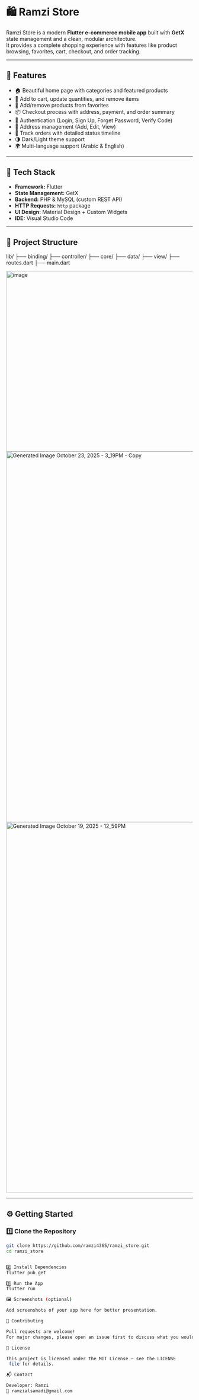 # 🛍️ Ramzi Store

Ramzi Store is a modern **Flutter e-commerce mobile app** built with **GetX** state management and a clean, modular architecture.  
It provides a complete shopping experience with features like product browsing, favorites, cart, checkout, and order tracking.

---

## 🚀 Features

- 🏠 Beautiful home page with categories and featured products  
- 🛒 Add to cart, update quantities, and remove items  
- 💖 Add/remove products from favorites  
- 📦 Checkout process with address, payment, and order summary  
- 🔐 Authentication (Login, Sign Up, Forget Password, Verify Code)  
- 📍 Address management (Add, Edit, View)  
- 🚚 Track orders with detailed status timeline  
- 🌗 Dark/Light theme support  
- 🌍 Multi-language support (Arabic & English)

---

## 🧱 Tech Stack

- **Framework:** Flutter  
- **State Management:** GetX  
- **Backend:** PHP & MySQL (custom REST API)  
- **HTTP Requests:** `http` package  
- **UI Design:** Material Design + Custom Widgets  
- **IDE:** Visual Studio Code  

---

## 📂 Project Structure

lib/
├── binding/
├── controller/
├── core/
├── data/
├── view/
├── routes.dart
├── main.dart


<img width="717" height="487" alt="image" src="https://github.com/user-attachments/assets/d3b0ca17-1edf-4434-b1c5-00d0cbab61db" />
<img width="704" height="1000" alt="Generated Image October 23, 2025 - 3_19PM - Copy" src="https://github.com/user-attachments/assets/bfb0943a-4ec9-43a6-8566-be438c492da0" />
<img width="704" height="1000" alt="Generated Image October 19, 2025 - 12_59PM" src="https://github.com/user-attachments/assets/e315d3e8-bdbe-4457-a0d4-09e389b653a4" />






---

## ⚙️ Getting Started

### 1️⃣ Clone the Repository

```bash
git clone https://github.com/ramzi4365/ramzi_store.git
cd ramzi_store


2️⃣ Install Dependencies
flutter pub get

3️⃣ Run the App
flutter run

🖼️ Screenshots (optional)

Add screenshots of your app here for better presentation.

🤝 Contributing

Pull requests are welcome!
For major changes, please open an issue first to discuss what you would like to change.

📄 License

This project is licensed under the MIT License — see the LICENSE
 file for details.

📬 Contact

Developer: Ramzi
📧 ramzialsamadi@gmail.com
